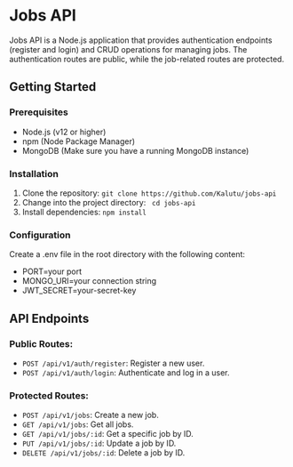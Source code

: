 # Jobs API
Jobs API is a Node.js application that provides authentication endpoints (register and login) and CRUD operations for managing jobs. The authentication routes are public, while the job-related routes are protected.

## Getting Started

### Prerequisites

- Node.js (v12 or higher)
- npm (Node Package Manager)
- MongoDB (Make sure you have a running MongoDB instance)

### Installation

1. Clone the repository:  ``` git clone https://github.com/Kalutu/jobs-api ```
2. Change into the project directory:  ``` cd jobs-api```
3. Install dependencies:  ``` npm install ```

### Configuration
Create a .env file in the root directory with the following content:
- PORT=your port
- MONGO_URI=your connection string
- JWT_SECRET=your-secret-key

## API Endpoints

### Public Routes:

- `POST /api/v1/auth/register`: Register a new user.
- `POST /api/v1/auth/login`: Authenticate and log in a user.

### Protected Routes:

- `POST /api/v1/jobs`: Create a new job.
- `GET /api/v1/jobs`: Get all jobs.
- `GET /api/v1/jobs/:id`: Get a specific job by ID.
- `PUT /api/v1/jobs/:id`: Update a job by ID.
- `DELETE /api/v1/jobs/:id`: Delete a job by ID.


